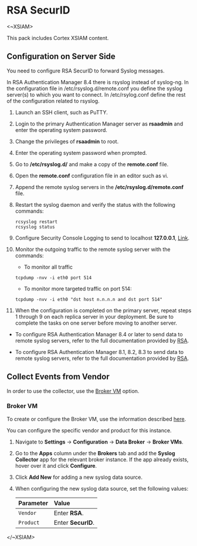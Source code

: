 # RSA SecurID

<~XSIAM>
 
This pack includes Cortex XSIAM content.
 
## Configuration on Server Side

You need to configure RSA SecurID to forward Syslog messages.
 
In RSA Authentication Manager 8.4 there is rsyslog instead of syslog-ng.
In the configuration file in /etc/rsyslog.d/remote.conf you define the syslog server(s) to which you want to connect.
In /etc/rsylog.conf define the rest of the configuration related to rsyslog.

1. Launch an SSH client, such as PuTTY.
2. Login to the primary Authentication Manager server as **rsaadmin** and enter the operating system password.
3. Change the privileges of **rsaadmin** to root.
4. Enter the operating system password when prompted.
5. Go to **/etc/rsyslog.d/** and make a copy of the **remote.conf** file.
6. Open the **remote.conf** configuration file in an editor such as vi.
7. Append the remote syslog servers in the **/etc/rsyslog.d/remote.conf** file.
8. Restart the syslog daemon and verify the status with the following commands:

   ```<bash>
   rcsyslog restart
   rcsyslog status
   ```

9.  Configure Security Console Logging to send to localhost **127.0.0.1**, [Link](https://community.rsa.com/docs/DOC-77156).
10. Monitor the outgoing traffic to the remote syslog server with the commands:
    * To monitor all traffic 

    ```<bash>
    tcpdump -nvv -i eth0 port 514
    ```

    * To monitor more targeted traffic on port 514:

    ```<bash>
    tcpdump -nvv -i eth0 "dst host n.n.n.n and dst port 514"
    ```

11. When the configuration is completed on the primary server, repeat steps 1 through 9 on each replica server in your deployment.  Be sure to complete the tasks on one server before moving to another server.

* To configure RSA Authentication Manager 8.4 or later to send data to remote syslog servers, refer to the full documentation provided by [RSA](https://community.rsa.com/t5/securid-knowledge-base/how-to-configure-rsa-authentication-manager-8-4-or-later-to-send/ta-p/2823).
  
* To configure RSA Authentication Manager 8.1, 8.2, 8.3 to send data to remote syslog servers, refer to the full documentation provided by [RSA](https://community.rsa.com/t5/securid-knowledge-base/how-to-configure-rsa-authentication-manager-8-1-8-2-8-3-to-send/ta-p/2525).
  
## Collect Events from Vendor

In order to use the collector, use the [Broker VM](#broker-vm) option.
 
### Broker VM

To create or configure the Broker VM, use the information described [here](https://docs-cortex.paloaltonetworks.com/r/Cortex-XDR/Cortex-XDR-Pro-Administrator-Guide/Configure-the-Broker-VM).
 
You can configure the specific vendor and product for this instance.
 
1. Navigate to **Settings** &rarr; **Configuration** &rarr; **Data Broker** &rarr; **Broker VMs**.
2. Go to the **Apps** column under the **Brokers** tab and add the **Syslog Collector** app for the relevant broker instance. If the app already exists, hover over it and click **Configure**.
3. Click **Add New** for adding a new syslog data source.
4. When configuring the new syslog data source, set the following values:

   | Parameter     | Value   
   | :---          | :---        
   | `Vendor`      | Enter **RSA**.
   | `Product`     | Enter **SecurID**.
 
</~XSIAM>